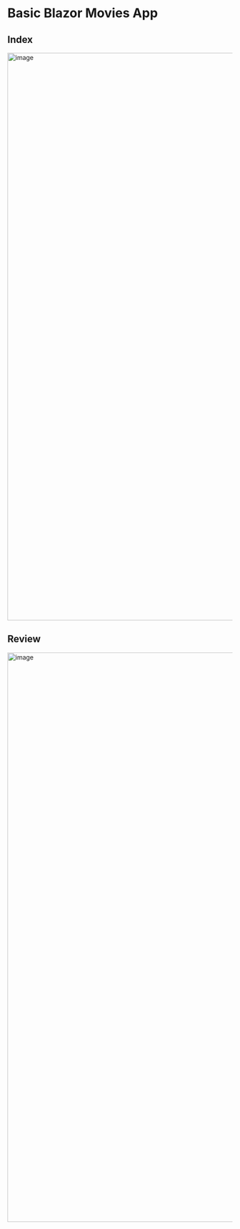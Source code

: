 # Basic Blazor Movies App
## Index
<img width="1271" alt="image" src="https://github.com/emiliobs/BAsicBlazorMovieApp/assets/3122465/8e450f66-bd57-4d61-b864-b4366157f3ae">

## Review
<img width="1275" alt="image" src="https://github.com/emiliobs/BAsicBlazorMovieApp/assets/3122465/ea14348c-ba35-4c1d-87ce-e07fb04b15f8">
